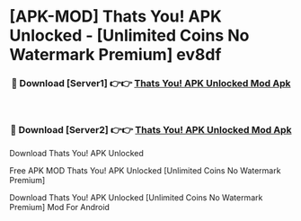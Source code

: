 # [APK-MOD] Thats You! APK Unlocked - [Unlimited Coins No Watermark Premium] ev8df



<div align="center">
<h3>🔴 Download [Server1] 👉👉 <a href="https://momento.my/?title=Thats_You!_APK_Unlocked">Thats You! APK Unlocked Mod Apk</a></h3><br>

<h3>🔴 Download [Server2] 👉👉 <a href="https://momento.my/?title=Thats_You!_APK_Unlocked">Thats You! APK Unlocked Mod Apk</a></h3>
</div>



Download Thats You! APK Unlocked 

Free APK MOD Thats You! APK Unlocked [Unlimited Coins No Watermark Premium]

Download Thats You! APK Unlocked [Unlimited Coins No Watermark Premium] Mod For Android
